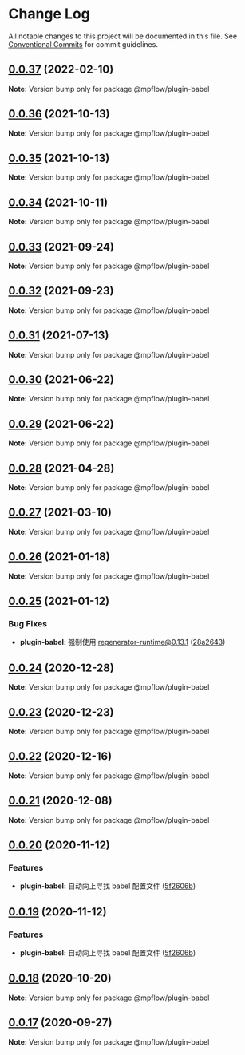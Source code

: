 # Change Log

All notable changes to this project will be documented in this file.
See [Conventional Commits](https://conventionalcommits.org) for commit guidelines.

## [0.0.37](https://github.com/wechat-miniprogram/mpflow/compare/@mpflow/plugin-babel@0.0.36...@mpflow/plugin-babel@0.0.37) (2022-02-10)

**Note:** Version bump only for package @mpflow/plugin-babel

## [0.0.36](https://github.com/wechat-miniprogram/mpflow/compare/@mpflow/plugin-babel@0.0.35...@mpflow/plugin-babel@0.0.36) (2021-10-13)

**Note:** Version bump only for package @mpflow/plugin-babel

## [0.0.35](https://github.com/wechat-miniprogram/mpflow/compare/@mpflow/plugin-babel@0.0.34...@mpflow/plugin-babel@0.0.35) (2021-10-13)

**Note:** Version bump only for package @mpflow/plugin-babel

## [0.0.34](https://github.com/wechat-miniprogram/mpflow/compare/@mpflow/plugin-babel@0.0.33...@mpflow/plugin-babel@0.0.34) (2021-10-11)

**Note:** Version bump only for package @mpflow/plugin-babel

## [0.0.33](https://github.com/wechat-miniprogram/mpflow/compare/@mpflow/plugin-babel@0.0.32...@mpflow/plugin-babel@0.0.33) (2021-09-24)

**Note:** Version bump only for package @mpflow/plugin-babel

## [0.0.32](https://github.com/wechat-miniprogram/mpflow/compare/@mpflow/plugin-babel@0.0.31...@mpflow/plugin-babel@0.0.32) (2021-09-23)

**Note:** Version bump only for package @mpflow/plugin-babel

## [0.0.31](https://github.com/wechat-miniprogram/mpflow/compare/@mpflow/plugin-babel@0.0.30...@mpflow/plugin-babel@0.0.31) (2021-07-13)

**Note:** Version bump only for package @mpflow/plugin-babel

## [0.0.30](https://github.com/wechat-miniprogram/mpflow/compare/@mpflow/plugin-babel@0.0.29...@mpflow/plugin-babel@0.0.30) (2021-06-22)

**Note:** Version bump only for package @mpflow/plugin-babel

## [0.0.29](https://github.com/wechat-miniprogram/mpflow/compare/@mpflow/plugin-babel@0.0.28...@mpflow/plugin-babel@0.0.29) (2021-06-22)

**Note:** Version bump only for package @mpflow/plugin-babel

## [0.0.28](https://github.com/wechat-miniprogram/mpflow/compare/@mpflow/plugin-babel@0.0.27...@mpflow/plugin-babel@0.0.28) (2021-04-28)

**Note:** Version bump only for package @mpflow/plugin-babel

## [0.0.27](https://github.com/wechat-miniprogram/mpflow/compare/@mpflow/plugin-babel@0.0.26...@mpflow/plugin-babel@0.0.27) (2021-03-10)

**Note:** Version bump only for package @mpflow/plugin-babel

## [0.0.26](https://github.com/wechat-miniprogram/mpflow/compare/@mpflow/plugin-babel@0.0.25...@mpflow/plugin-babel@0.0.26) (2021-01-18)

**Note:** Version bump only for package @mpflow/plugin-babel

## [0.0.25](https://github.com/wechat-miniprogram/mpflow/compare/@mpflow/plugin-babel@0.0.24...@mpflow/plugin-babel@0.0.25) (2021-01-12)

### Bug Fixes

- **plugin-babel:** 强制使用 regenerator-runtime@0.13.1 ([28a2643](https://github.com/wechat-miniprogram/mpflow/commit/28a264328ea4f9b2c378816d2bc2d1dbfee46956))

## [0.0.24](https://github.com/wechat-miniprogram/mpflow/compare/@mpflow/plugin-babel@0.0.23...@mpflow/plugin-babel@0.0.24) (2020-12-28)

**Note:** Version bump only for package @mpflow/plugin-babel

## [0.0.23](https://github.com/wechat-miniprogram/mpflow/compare/@mpflow/plugin-babel@0.0.22...@mpflow/plugin-babel@0.0.23) (2020-12-23)

**Note:** Version bump only for package @mpflow/plugin-babel

## [0.0.22](https://github.com/wechat-miniprogram/mpflow/compare/@mpflow/plugin-babel@0.0.21...@mpflow/plugin-babel@0.0.22) (2020-12-16)

**Note:** Version bump only for package @mpflow/plugin-babel

## [0.0.21](https://github.com/wechat-miniprogram/mpflow/compare/@mpflow/plugin-babel@0.0.20...@mpflow/plugin-babel@0.0.21) (2020-12-08)

**Note:** Version bump only for package @mpflow/plugin-babel

## [0.0.20](https://github.com/wechat-miniprogram/mpflow/compare/@mpflow/plugin-babel@0.0.18...@mpflow/plugin-babel@0.0.20) (2020-11-12)

### Features

- **plugin-babel:** 自动向上寻找 babel 配置文件 ([5f2606b](https://github.com/wechat-miniprogram/mpflow/commit/5f2606bce644c0133201b3236db81a935abf8bdf))

## [0.0.19](https://github.com/wechat-miniprogram/mpflow/compare/@mpflow/plugin-babel@0.0.18...@mpflow/plugin-babel@0.0.19) (2020-11-12)

### Features

- **plugin-babel:** 自动向上寻找 babel 配置文件 ([5f2606b](https://github.com/wechat-miniprogram/mpflow/commit/5f2606bce644c0133201b3236db81a935abf8bdf))

## [0.0.18](https://github.com/wechat-miniprogram/mpflow/compare/@mpflow/plugin-babel@0.0.17...@mpflow/plugin-babel@0.0.18) (2020-10-20)

**Note:** Version bump only for package @mpflow/plugin-babel

## [0.0.17](https://github.com/wechat-miniprogram/mpflow/compare/@mpflow/plugin-babel@0.0.16...@mpflow/plugin-babel@0.0.17) (2020-09-27)

**Note:** Version bump only for package @mpflow/plugin-babel

